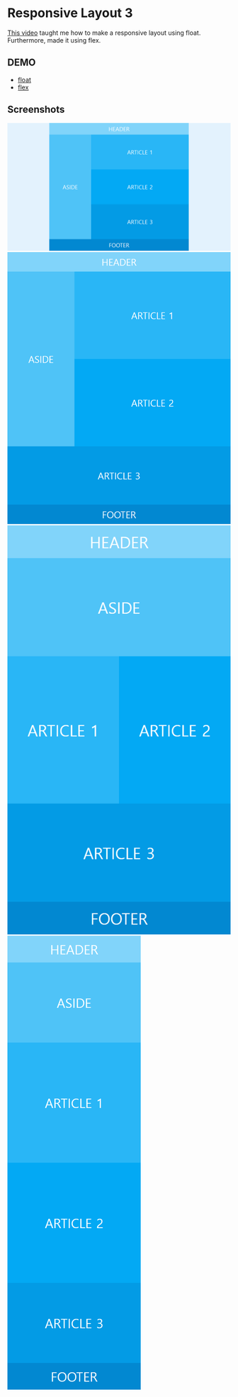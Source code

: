 # Responsive Layout 3

[This video](https://wtss.tistory.com/208) taught me how to make a responsive layout using float.  
Furthermore, made it using flex.

## DEMO
- [float](https://focused-hawking-d09d86.netlify.app/responsive-3/float/)
- [flex](https://focused-hawking-d09d86.netlify.app/responsive-3/flex/)

## Screenshots

<img src="./screenshots/desktop-full.png" title="desktop-full">
<img src="./screenshots/desktop.png" title="desktop">
<img src="./screenshots/tablet.png" title="tablet">
<img src="./screenshots/mobile.png" title="mobile">